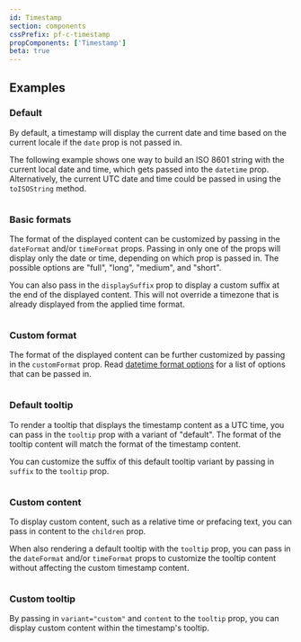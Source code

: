 ```yaml
---
id: Timestamp
section: components
cssPrefix: pf-c-timestamp
propComponents: ['Timestamp']
beta: true
---
```


## Examples

### Default

By default, a timestamp will display the current date and time based on the current locale if the `date` prop is not passed in.

The following example shows one way to build an ISO 8601 string with the current local date and time, which gets passed into the `datetime` prop. Alternatively, the current UTC date and time could be passed in using the `toISOString` method.

```ts file="./TimestampDefault.tsx"
```

### Basic formats

The format of the displayed content can be customized by passing in the `dateFormat` and/or `timeFormat` props. Passing in only one of the props will display only the date or time, depending on which prop is passed in. The possible options are "full", "long", "medium", and "short".

You can also pass in the `displaySuffix` prop to display a custom suffix at the end of the displayed content. This will not override a timezone that is already displayed from the applied time format.

```ts file="./TimestampBasicFormats.tsx"
```

### Custom format

The format of the displayed content can be further customized by passing in the `customFormat` prop. Read [datetime format options](https://developer.mozilla.org/en-US/docs/Web/JavaScript/Reference/Global_Objects/Intl/DateTimeFormat/DateTimeFormat#options) for a list of options that can be passed in.

```ts file="./TimestampCustomFormat.tsx"
```

### Default tooltip

To render a tooltip that displays the timestamp content as a UTC time, you can pass in the `tooltip` prop with a variant of "default". The format of the tooltip content will match the format of the timestamp content.

You can customize the suffix of this default tooltip variant by passing in `suffix` to the `tooltip` prop.

```ts file="./TimestampDefaultTooltip.tsx"
```

### Custom content

To display custom content, such as a relative time or prefacing text, you can pass in content to the `children` prop.

When also rendering a default tooltip with the `tooltip` prop, you can pass in the `dateFormat` and/or `timeFormat` props to customize the tooltip content without affecting the custom timestamp content.

```ts file="TimestampCustomContent.tsx"
```

### Custom tooltip

By passing in `variant="custom"` and `content` to the `tooltip` prop, you can display custom content within the timestamp's tooltip.

```ts file="TimestampCustomTooltip.tsx"
```
